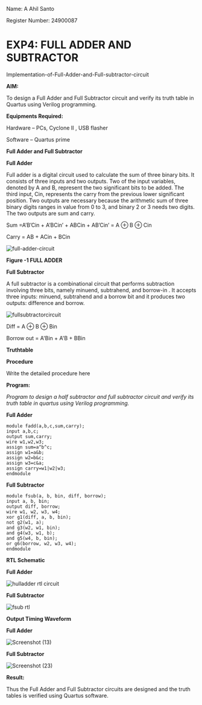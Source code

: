 Name: A Ahil Santo

Register Number: 24900087

# EXP4: FULL ADDER AND SUBTRACTOR

Implementation-of-Full-Adder-and-Full-subtractor-circuit

**AIM:**

To design a Full Adder and Full Subtractor circuit and verify its truth table in Quartus using Verilog programming.

**Equipments Required:**

Hardware – PCs, Cyclone II , USB flasher

Software – Quartus prime

**Full Adder and Full Subtractor**

**Full Adder**

Full adder is a digital circuit used to calculate the sum of three binary bits. It consists of three inputs and two outputs. Two of the input variables, denoted by A and B, represent the two significant bits to be added. The third input, Cin, represents the carry from the previous lower significant position. Two outputs are necessary because the arithmetic sum of three binary digits ranges in value from 0 to 3, and binary 2 or 3 needs two digits. The two outputs are sum and carry.

Sum =A’B’Cin + A’BCin’ + ABCin + AB’Cin’ = A ⊕ B ⊕ Cin 

Carry = AB + ACin + BCin

![full-adder-circuit](https://github.com/user-attachments/assets/c690f0e1-8685-4ae4-9583-fd608860e6f1)

**Figure -1 FULL ADDER**

**Full Subtractor**

A full subtractor is a combinational circuit that performs subtraction involving three bits, namely minuend, subtrahend, and borrow-in . It accepts three inputs: minuend, subtrahend and a borrow bit and it produces two outputs: difference and borrow.

![fullsubtractorcircuit](https://github.com/user-attachments/assets/d95fff6a-22f3-47a1-828c-ee9bc3bd5926)

Diff = A ⊕ B ⊕ Bin 

Borrow out = A'Bin + A'B + BBin

**Truthtable**

**Procedure**

Write the detailed procedure here

**Program:**

*Program to design a half subtractor and full subtractor circuit and verify its truth table in quartus using Verilog programming.*

**Full Adder**

```
module fadd(a,b,c,sum,carry);
input a,b,c;
output sum,carry;
wire w1,w2,w3;
assign sum=a^b^c;
assign w1=a&b;
assign w2=b&c;
assign w3=c&a;
assign carry=w1|w2|w3;
endmodule 
```

**Full Subtractor**

```
module fsub(a, b, bin, diff, borrow);
input a, b, bin;
output diff, borrow;
wire w1, w2, w3, w4;
xor g1(diff, a, b, bin);
not g2(w1, a);          
and g3(w2, w1, bin);    
and g4(w3, w1, b);     
and g5(w4, b, bin);     
or g6(borrow, w2, w3, w4); 
endmodule
```

**RTL Schematic**

**Full Adder**

![hulladder rtl circuit](https://github.com/user-attachments/assets/9ec03764-44ef-4e18-a3b6-062f20eb750d)

**Full Subtractor**

![fsub rtl](https://github.com/user-attachments/assets/794900d8-f661-410a-8ea9-59061ad92f40)

**Output Timing Waveform**

**Full Adder**

![Screenshot (13)](https://github.com/user-attachments/assets/f5bc93f4-4436-44ad-ba09-69ef713dcbd2)

**Full Subtractor**

![Screenshot (23)](https://github.com/user-attachments/assets/e4794ca8-3d03-4b36-a635-29e1bb389293)

**Result:**

Thus the Full Adder and Full Subtractor circuits are designed and the truth tables is verified using Quartus software.




